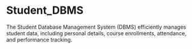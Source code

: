 # Student_DBMS
The Student Database Management System (DBMS) efficiently manages student data, including personal details, course enrollments, attendance, and performance tracking.
